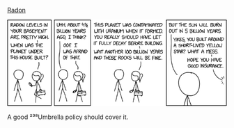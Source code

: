 [Radon](https://xkcd.com/3037)

![Radon](./random_comic.png)

A good ²³⁸Umbrella policy should cover it.

